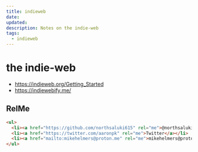 ```yaml
---
title: indieweb
date: 
updated: 
description: Notes on the indie-web
tags: 
  - indieweb
---
```

# the indie-web


- https://indieweb.org/Getting_Started
- https://indiewebify.me/

## RelMe
```html
<ul>
  <li><a href="https://github.com/northsaluki615" rel="me">@northsaluki615 on Github</a></li>
  <li><a href="https://twitter.com/aaronpk" rel="me">Twitter</a></li>
  <li><a href="mailto:mikehelmers@proton.me" rel="me">mikehelmers@proton.me</a></li>
</ul>
```